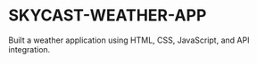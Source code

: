 # SKYCAST-WEATHER-APP
Built a weather application using HTML, CSS, JavaScript, and API integration.
